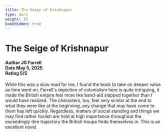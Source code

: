 ```yaml
---
title: The Seige of Krishnapur
type: docs
weight: 10
bookHidden: true
---
```


# **The Seige of Krishnapur**

<h4>Author <span>JG Farrell</span></br>
Date <span>May 5, 2025</span></br>
Rating <span>5/5</span></h4>

While this was a slow read for me, I found the book to take on deeper value as time went on. Farrell's depiction of colonialism here is quite intriguing, it made the British empire feel more like band-aid slapped together than I would have realized. The characters, too, feel very similar at the end to what they were like at the beginning, any change that may have come to them has left quickly. Regardless, matters of social standing and things we may find rather foolish are held at high importance throughout the exceedingly dire trajectory the British troupe finds themselves in. This is an excellent novel.
